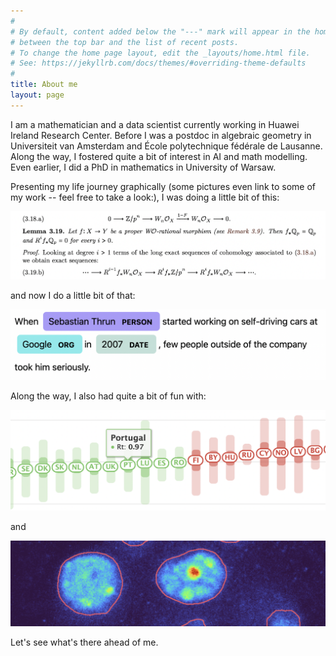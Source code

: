 ```yaml
---
#
# By default, content added below the "---" mark will appear in the home page
# between the top bar and the list of recent posts.
# To change the home page layout, edit the _layouts/home.html file.
# See: https://jekyllrb.com/docs/themes/#overriding-theme-defaults
#
title: About me
layout: page
---
```

I am a mathematician and a data scientist currently working in Huawei Ireland Research Center. Before I was a postdoc in algebraic geometry in Universiteit van Amsterdam and École polytechnique fédérale de Lausanne. Along the way, I fostered quite a bit of interest in AI and math modelling. Even earlier, I did a PhD in mathematics in University of Warsaw. 

Presenting my life journey graphically (some pictures even link to some of my work -- feel free to take a look:), I was doing a little bit of this:

[![math reasoning](/assets/argument.png)](https://arxiv.org/search/math?searchtype=author&query=Zdanowicz%2C+M)

and now I do a little bit of that:

![named entity recognition](/assets/named-entity-rec.png)

Along the way, I also had quite a bit of fun with:
 
[![covid](/assets/reproduction-rate.png)](https://rteu.live/retired)

and 

[![medical vision](/assets/medical-vision.png)](https://github.com/maciekrt/membrane-hub)

Let's see what's there ahead of me.